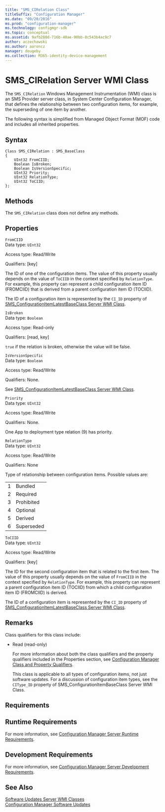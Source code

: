 ```yaml
---
title: "SMS_CIRelation Class"
titleSuffix: "Configuration Manager"
ms.date: "09/20/2016"
ms.prod: "configuration-manager"
ms.technology: configmgr-sdk
ms.topic: conceptual
ms.assetid: 9afb280d-716b-40ae-90bb-0c543b4ac9c7
author: aczechowski
ms.author: aaroncz
manager: dougeby
ms.collection: M365-identity-device-management
---
```

# SMS_CIRelation Server WMI Class
The `SMS_CIRelation` Windows Management Instrumentation (WMI) class is an SMS Provider server class, in System Center Configuration Manager, that defines the relationship between two configuration items, for example, the superseding of one item by another.  

 The following syntax is simplified from Managed Object Format (MOF) code and includes all inherited properties.  

## Syntax  

```  
Class SMS_CIRelation : SMS_BaseClass  
{  
    UInt32 FromCIID;  
    Boolean IsBroken;  
    Boolean IsVersionSpecific;  
    UInt32 Priority;  
    UInt32 RelationType;  
    UInt32 ToCIID;  
};  
```  

## Methods  
 The `SMS_CIRelation` class does not define any methods.  

## Properties  
 `FromCIID`  
 Data type: `UInt32`  

 Access type: Read/Write  

 Qualifiers: [key]  

 The ID of one of the configuration items. The value of this property usually depends on the value of `ToCIID` in the context specified by `RelationType`. For example, this property can represent a child configuration item ID (FROMCIID) that is derived from a parent configuration item ID (TOCIID).  

 The ID of a configuration item is represented by the `CI_ID` property of [SMS_ConfigurationItemLatestBaseClass Server WMI Class](../../../develop/reference/compliance/sms_configurationitemlatestbaseclass-server-wmi-class.md).  

 `IsBroken`  
 Data type: `Boolean`  

 Access type: Read-only  

 Qualifiers: [read, key]  

 `true` if the relation is broken, otherwise the value will be false.  

 `IsVersionSpecific`  
 Data type: `Boolean`  

 Access type: Read/Write  

 Qualifiers: None.  

 See [SMS_ConfigurationItemLatestBaseClass Server WMI Class](../../../develop/reference/compliance/sms_configurationitemlatestbaseclass-server-wmi-class.md).  

 `Priority`  
 Data type: `UInt32`  

 Access type: Read/Write  

 Qualifiers: None.  

 One App to deployment type relation (9) has priority.  

 `RelationType`  
 Data type: `UInt32`  

 Access type: Read/Write  

 Qualifiers: None  

 Type of relationship between configuration items. Possible values are:  

|||  
|-|-|  
|1|Bundled|  
|2|Required|  
|3|Prohibited|  
|4|Optional|  
|5|Derived|  
|6|Superseded|  

 `ToCIID`  
 Data type: `UInt32`  

 Access type: Read/Write  

 Qualifiers: [key]  

 The ID for the second configuration item that is related to the first item. The value of this property usually depends on the value of `FromCIID` in the context specified by `RelationType`. For example, this property can represent a parent configuration item ID (TOCIID) from which a child configuration item ID (FROMCIID) is derived.  

 The ID of a configuration item is represented by the `CI_ID` property of [SMS_ConfigurationItemLatestBaseClass Server WMI Class](../../../develop/reference/compliance/sms_configurationitemlatestbaseclass-server-wmi-class.md).  

## Remarks  
 Class qualifiers for this class include:  

- Read (read-only)  

  For more information about both the class qualifiers and the property qualifiers included in the Properties section, see [Configuration Manager Class and Property Qualifiers](../../../develop/reference/misc/class-and-property-qualifiers.md).  

  This class is applicable to all types of configuration items, not just software updates. For a discussion of configuration item types, see the `CIType_ID` property of SMS_ConfigurationItemBaseClass Server WMI Class.  

## Requirements  

## Runtime Requirements  
 For more information, see [Configuration Manager Server Runtime Requirements](../../../develop/core/reqs/server-runtime-requirements.md).  

## Development Requirements  
 For more information, see [Configuration Manager Server Development Requirements](../../../develop/core/reqs/server-development-requirements.md).  

## See Also  
 [Software Updates Server WMI Classes](../../../develop/reference/sum/software-updates-server-wmi-classes.md)   
 [Configuration Manager Software Updates](../../../develop/sum/software-updates.md)
